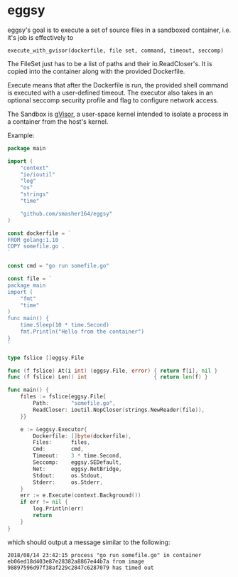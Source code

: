 # eggsy

eggsy's goal is to execute a set of source files in a sandboxed container, i.e. it's job is effectively to
```
execute_with_gvisor(dockerfile, file set, command, timeout, seccomp)
```

The FileSet just has to be a list of paths and their io.ReadCloser's. It is copied into the container along with the provided Dockerfile.


Execute means that after the Dockerfile is run, the provided shell command is executed with a user-defined timeout. The executor also takes in an optional seccomp security profile and flag to configure network access.


The Sandbox is [gVisor](https://github.com/google/gvisor), a user-space kernel intended to isolate a process in a container from the host's kernel.

Example:
```Go
package main

import (
    "context"
    "io/ioutil"
    "log"
    "os"
    "strings"
    "time"

    "github.com/smasher164/eggsy"
)

const dockerfile = `
FROM golang:1.10
COPY somefile.go .
`

const cmd = "go run somefile.go"

const file = `
package main
import (
    "fmt"
    "time"
)
func main() {
    time.Sleep(10 * time.Second)
    fmt.Println("Hello from the container")
}
`

type fslice []eggsy.File

func (f fslice) At(i int) (eggsy.File, error) { return f[i], nil }
func (f fslice) Len() int                     { return len(f) }

func main() {
    files := fslice{eggsy.File{
        Path:       "somefile.go",
        ReadCloser: ioutil.NopCloser(strings.NewReader(file)),
    }}

    e := &eggsy.Executor{
        Dockerfile: []byte(dockerfile),
        Files:      files,
        Cmd:        cmd,
        Timeout:    3 * time.Second,
        Seccomp:    eggsy.SEDefault,
        Net:        eggsy.NetBridge,
        Stdout:     os.Stdout,
        Stderr:     os.Stderr,
    }
    err := e.Execute(context.Background())
    if err != nil {
        log.Println(err)
        return
    }
}

```
which should output a message similar to the following:
```
2018/08/14 23:42:15 process "go run somefile.go" in container eb06ed18d403e87e28382a8867e44b7a from image 98897596d97f38af229c2847c6287079 has timed out
```